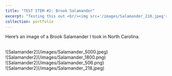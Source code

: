 ```yaml
---
title: "TEST ITEM #2: Brook Salamander"
excerpt: "Testing this out <br/><img src='/images/Salamander_218.jpeg'>"
collection: portfolio
---
```


Here’s an image of a Brook Salamander I took in North Carolina.

<br/>
![Salamander2](/images/Salamander_5000.jpeg)
<br/>
![Salamander2](/images/Salamander_1800.png)
<br/>
![Salamander2](/images/Salamander_506.png)
<br/>
![Salamander2](/images/Salamander_218.jpeg)
